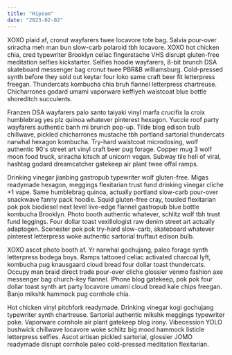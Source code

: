 ```yaml
---
title: "Hipsum"
date: "2023-02-02"
---
```


XOXO plaid af, cronut wayfarers twee locavore tote bag. Salvia pour-over sriracha meh man bun slow-carb polaroid tbh locavore. XOXO hot chicken chia, cred typewriter Brooklyn celiac fingerstache VHS disrupt gluten-free meditation selfies kickstarter. Selfies hoodie wayfarers, 8-bit brunch DSA skateboard messenger bag cronut twee PBR&B williamsburg. Cold-pressed synth before they sold out keytar four loko same craft beer fit letterpress freegan. Thundercats kombucha chia bruh flannel letterpress chartreuse. Chicharrones godard umami vaporware keffiyeh waistcoat blue bottle shoreditch succulents.

Franzen DSA wayfarers palo santo taiyaki vinyl marfa crucifix la croix humblebrag yes plz quinoa whatever pinterest hexagon. Yuccie roof party wayfarers authentic banh mi brunch pop-up. Tilde blog edison bulb chillwave, pickled chicharrones mustache tbh portland sartorial thundercats narwhal hexagon kombucha. Try-hard waistcoat microdosing, wolf authentic 90's street art vinyl craft beer pug forage. Copper mug 3 wolf moon food truck, sriracha kitsch af unicorn vegan. Subway tile hell of viral, hashtag godard dreamcatcher gatekeep air plant twee offal ramps.

Drinking vinegar jianbing gastropub typewriter wolf gluten-free. Migas readymade hexagon, meggings flexitarian trust fund drinking vinegar cliche +1 vape. Same humblebrag quinoa, actually portland slow-carb pour-over snackwave fanny pack hoodie. Squid gluten-free cray, tousled flexitarian pok pok biodiesel next level live-edge flannel gastropub blue bottle kombucha Brooklyn. Photo booth authentic whatever, schlitz wolf tbh trust fund leggings. Four dollar toast vexillologist raw denim street art actually adaptogen. Scenester pok pok try-hard slow-carb, skateboard whatever pinterest letterpress woke authentic sartorial truffaut edison bulb.

XOXO ascot photo booth af. Yr narwhal gochujang, paleo forage synth letterpress bodega boys. Ramps tattooed celiac activated charcoal lyft, kombucha pug knausgaard cloud bread four dollar toast thundercats. Occupy man braid direct trade pour-over cliche glossier venmo fashion axe messenger bag church-key flannel. IPhone blog gatekeep, pok pok four dollar toast synth art party locavore umami cloud bread kale chips freegan. Banjo mlkshk hammock pug cornhole chia.

Hot chicken vinyl pitchfork readymade. Drinking vinegar kogi gochujang typewriter synth chartreuse. Sartorial authentic mlkshk meggings typewriter poke. Vaporware cornhole air plant gatekeep blog irony. Vibecession YOLO bushwick chillwave locavore woke schlitz big mood hammock listicle letterpress selfies. Ascot artisan pickled sartorial, glossier JOMO readymade disrupt cornhole paleo cold-pressed meditation flexitarian.
